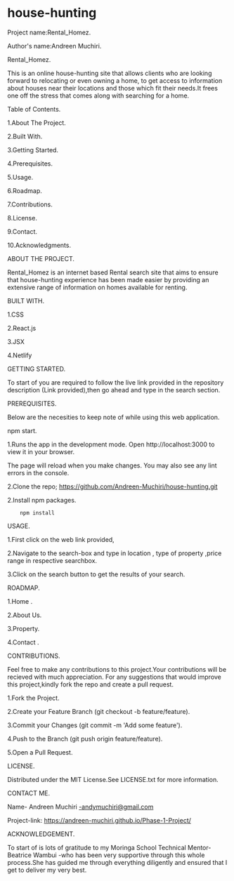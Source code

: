 # house-hunting
Project name:Rental_Homez.

Author's name:Andreen Muchiri.

Rental_Homez.

This is an online house-hunting site that allows clients  who are looking forward to relocating or even owning a home, to get access to information about houses near their locations and those which fit their needs.It frees one off the stress that comes along with searching for a home.

Table of Contents.

1.About The Project.

2.Built With.

3.Getting Started.

4.Prerequisites.

5.Usage.

6.Roadmap.

7.Contributions.

8.License.

9.Contact.

10.Acknowledgments.

ABOUT THE PROJECT.

Rental_Homez  is an internet based Rental search site  that aims to ensure that house-hunting experience has been made easier by providing an extensive range of information on homes available for renting.

BUILT WITH.

1.CSS

2.React.js

3.JSX

4.Netlify

GETTING STARTED.

To start of you are required to follow the live link provided in the repository description (Link provided),then go ahead and type in
the search section.


PREREQUISITES.

Below are the necesities to keep note of while using this web application.

   npm start.

1.Runs the app in the development mode.
Open http://localhost:3000 to view it in your browser.

The page will reload when you make changes.
You may also see any lint errors in the console.


2.Clone the repo;
     https://github.com/Andreen-Muchiri/house-hunting.git

2.Install npm packages.

        npm install
USAGE.

1.First click on the web link provided,

2.Navigate to the search-box and type in location , type of property ,price range in respective searchbox.

3.Click on the search button to get the results of your search.

ROADMAP.

1.Home .

2.About Us.

3.Property.

4.Contact .

CONTRIBUTIONS.

Feel free to make any contributions to this project.Your contributions will be recieved with much appreciation. For any suggestions that would improve this project,kindly fork the repo and create a pull request.

1.Fork the Project.

2.Create your Feature Branch (git checkout -b feature/feature).

3.Commit your Changes (git commit -m 'Add some feature').

4.Push to the Branch (git push origin feature/feature).

5.Open a Pull Request.

LICENSE.

Distributed under the MIT License.See LICENSE.txt for more information.

CONTACT ME.

Name- Andreen Muchiri -andymuchiri@gmail.com

Project-link: https://andreen-muchiri.github.io/Phase-1-Project/

ACKNOWLEDGEMENT.

To start of is lots of gratitude to my Moringa School Technical Mentor- Beatrice Wambui -who has been very supportive through this whole process.She has guided me through everything diligently and ensured that I get to deliver my very best.

